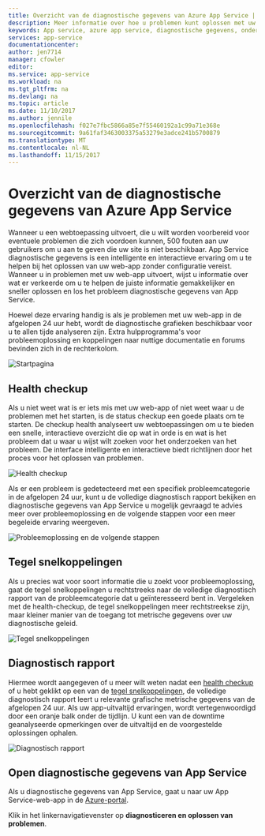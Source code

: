 ```yaml
---
title: Overzicht van de diagnostische gegevens van Azure App Service | Microsoft Docs
description: Meer informatie over hoe u problemen kunt oplossen met uw web-app met diagnostische gegevens van App Service.
keywords: App service, azure app service, diagnostische gegevens, ondersteuning, web-app, het oplossen van problemen zelfhulp
services: app-service
documentationcenter: 
author: jen7714
manager: cfowler
editor: 
ms.service: app-service
ms.workload: na
ms.tgt_pltfrm: na
ms.devlang: na
ms.topic: article
ms.date: 11/10/2017
ms.author: jennile
ms.openlocfilehash: f027e7fbc5866a85e7f55460192a1c99a71e368e
ms.sourcegitcommit: 9a61faf3463003375a53279e3adce241b5700879
ms.translationtype: MT
ms.contentlocale: nl-NL
ms.lasthandoff: 11/15/2017
---
```

# <a name="azure-app-service-diagnostics-overview"></a>Overzicht van de diagnostische gegevens van Azure App Service 

Wanneer u een webtoepassing uitvoert, die u wilt worden voorbereid voor eventuele problemen die zich voordoen kunnen, 500 fouten aan uw gebruikers om u aan te geven die uw site is niet beschikbaar. App Service diagnostische gegevens is een intelligente en interactieve ervaring om u te helpen bij het oplossen van uw web-app zonder configuratie vereist. Wanneer u in problemen met uw web-app uitvoert, wijst u informatie over wat er verkeerde om u te helpen de juiste informatie gemakkelijker en sneller oplossen en los het probleem diagnostische gegevens van App Service. 
 
Hoewel deze ervaring handig is als je problemen met uw web-app in de afgelopen 24 uur hebt, wordt de diagnostische grafieken beschikbaar voor u te allen tijde analyseren zijn. Extra hulpprogramma's voor probleemoplossing en koppelingen naar nuttige documentatie en forums bevinden zich in de rechterkolom.

![Startpagina](./media/app-service-diagnostics/Homepage1.png)

## <a name="health-checkup"></a>Health checkup

Als u niet weet wat is er iets mis met uw web-app of niet weet waar u de problemen met het starten, is de status checkup een goede plaats om te starten. De checkup health analyseert uw webtoepassingen om u te bieden een snelle, interactieve overzicht die op wat in orde is en wat is het probleem dat u waar u wijst wilt zoeken voor het onderzoeken van het probleem. De interface intelligente en interactieve biedt richtlijnen door het proces voor het oplossen van problemen.  

![Health checkup](./media/app-service-diagnostics/HealthCheckup2.png)

Als er een probleem is gedetecteerd met een specifiek probleemcategorie in de afgelopen 24 uur, kunt u de volledige diagnostisch rapport bekijken en diagnostische gegevens van App Service u mogelijk gevraagd te advies meer over probleemoplossing en de volgende stappen voor een meer begeleide ervaring weergeven.

![Probleemoplossing en de volgende stappen](./media/app-service-diagnostics/Troubleshooting3.png)

## <a name="tile-shortcuts"></a>Tegel snelkoppelingen

Als u precies wat voor soort informatie die u zoekt voor probleemoplossing, gaat de tegel snelkoppelingen u rechtstreeks naar de volledige diagnostisch rapport van de probleemcategorie dat u geïnteresseerd bent in. Vergeleken met de health-checkup, de tegel snelkoppelingen meer rechtstreekse zijn, maar kleiner manier van de toegang tot metrische gegevens over uw diagnostische geleid.  

![Tegel snelkoppelingen](./media/app-service-diagnostics/TileShortcuts4.png)

## <a name="diagnostic-report"></a>Diagnostisch rapport

Hiermee wordt aangegeven of u meer wilt weten nadat een [health checkup](#health-checkup) of u hebt geklikt op een van de [tegel snelkoppelingen](#tile-shortcuts), de volledige diagnostisch rapport leert u relevante grafische metrische gegevens van de afgelopen 24 uur. Als uw app-uitvaltijd ervaringen, wordt vertegenwoordigd door een oranje balk onder de tijdlijn. U kunt een van de downtime geanalyseerde opmerkingen over de uitvaltijd en de voorgestelde oplossingen ophalen. 

![Diagnostisch rapport](./media/app-service-diagnostics/DiagnosticReport5.png)

## <a name="open-app-service-diagnostics"></a>Open diagnostische gegevens van App Service

Als u diagnostische gegevens van App Service, gaat u naar uw App Service-web-app in de [Azure-portal](https://portal.azure.com). 

Klik in het linkernavigatievenster op **diagnosticeren en oplossen van problemen**.